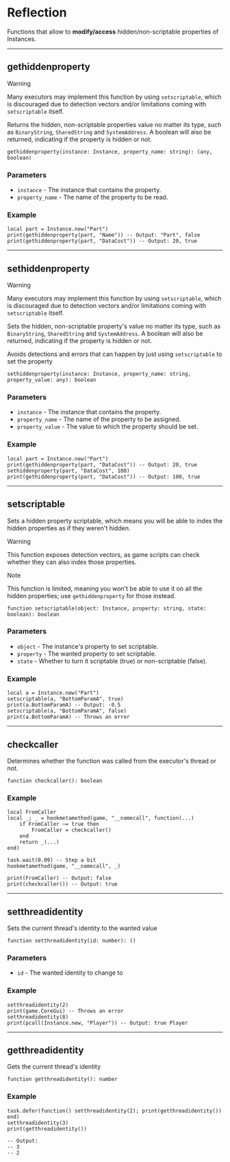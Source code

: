 # Reflection

Functions that allow to **modify/access** hidden/non-scriptable properties of Instances.

---

## gethiddenproperty

> [!WARNING]
> Many executors may implement this function by using `setscriptable`, which is discouraged due to detection vectors and/or limitations coming with `setscriptable` itself.

Returns the hidden, non-scriptable properties value no matter its type, such as `BinaryString`, `SharedString` and `SystemAddress`. A boolean will also be returned, indicating if the property is hidden or not.


```luau
gethiddenproperty(instance: Instance, property_name: string): (any, boolean)
```

### Parameters

- `instance` - The instance that contains the property.
- `property_name` - The name of the property to be read.

### Example

```luau
local part = Instance.new("Part")
print(gethiddenproperty(part, "Name")) -- Output: "Part", false
print(gethiddenproperty(part, "DataCost")) -- Output: 20, true
```

---

## sethiddenproperty

> [!WARNING]
> Many executors may implement this function by using `setscriptable`, which is discouraged due to detection vectors and/or limitations coming with `setscriptable` itself.


Sets the hidden, non-scriptable property's value no matter its type, such as `BinaryString`, `SharedString` and `SystemAddress`. A boolean will also be returned, indicating if the property is hidden or not.

Avoids detections and errors that can happen by just using `setscriptable` to set the property

```luau
sethiddenproperty(instance: Instance, property_name: string, property_value: any): boolean
```

### Parameters

- `instance` - The instance that contains the property.
- `property_name` - The name of the property to be assigned.
- `property_value` - The value to which the property should be set.

### Example

```luau
local part = Instance.new("Part")
print(gethiddenproperty(part, "DataCost")) -- Output: 20, true
sethiddenproperty(part, "DataCost", 100)
print(gethiddenproperty(part, "DataCost")) -- Output: 100, true
```

---

## setscriptable

Sets a hidden property scriptable, which means you will be able to index the hidden properties as if they weren't hidden.

> [!WARNING]
> This function exposes detection vectors, as game scripts can check whether they can also index those properties.

> [!NOTE]
> This function is limited, meaning you won't be able to use it on all the hidden properties; use `gethiddenproperty` for those instead.

```luau
function setscriptable(object: Instance, property: string, state: boolean): boolean
```

### Parameters

- `object` - The instance's property to set scriptable.
- `property` - The wanted property to set scriptable.
- `state` - Whether to turn it scriptable (true) or non-scriptable (false). 

### Example

```luau
local a = Instance.new("Part")
setscriptable(a, "BottomParamA", true)
print(a.BottomParamA) -- Output: -0.5
setscriptable(a, "BottomParamA", false)
print(a.BottomParamA) -- Throws an error
```

---

## checkcaller

Determines whether the function was called from the executor's thread or not.

```luau
function checkcaller(): boolean
```

### Example

```luau
local FromCaller
local _; _ = hookmetamethod(game, "__namecall", function(...)
    if FromCaller ~= true then
        FromCaller = checkcaller()
    end
    return _(...)
end)

task.wait(0.09) -- Step a bit
hookmetamethod(game, "__namecall", _)

print(FromCaller) -- Output: false
print(checkcaller()) -- Output: true
```

---

## setthreadidentity

Sets the current thread's identity to the wanted value

```luau
function setthreadidentity(id: number): ()
```

### Parameters

- `id` - The wanted identity to change to

### Example

```luau
setthreadidentity(2)
print(game.CoreGui) -- Throws an error
setthreadidentity(8)
print(pcall(Instance.new, "Player")) -- Output: true Player
```

---

## getthreadidentity

Gets the current thread's identity

```luau
function getthreadidentity(): number
```

### Example

```luau
task.defer(function() setthreadidentity(2); print(getthreadidentity()) end)
setthreadidentity(3)
print(getthreadidentity())

-- Output: 
-- 3
-- 2
```
